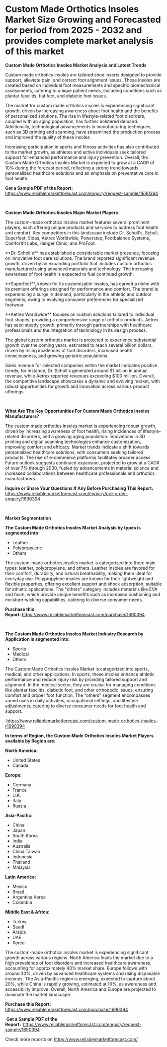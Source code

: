<p><h1>Custom Made Orthotics Insoles Market Size Growing and Forecasted for period from 2025 - 2032 and provides complete market analysis of this market</h1></p><p><strong>Custom Made Orthotics Insoles Market Analysis and Latest Trends</strong></p>
<p><p>Custom made orthotics insoles are tailored shoe inserts designed to provide support, alleviate pain, and correct foot alignment issues. These insoles are created based on individual foot measurements and specific biomechanical assessments, catering to unique patient needs, including conditions such as plantar fasciitis, flat feet, and diabetic foot issues.</p><p>The market for custom made orthotics insoles is experiencing significant growth, driven by increasing awareness about foot health and the benefits of personalized solutions. The rise in lifestyle-related foot disorders, coupled with an aging population, has further bolstered demand. Additionally, technological advancements in manufacturing techniques, such as 3D printing and scanning, have streamlined the production process and improved the quality of these insoles.</p><p>Increasing participation in sports and fitness activities has also contributed to the market growth, as athletes and active individuals seek tailored support for enhanced performance and injury prevention. Overall, the Custom Made Orthotics Insoles Market is expected to grow at a CAGR of 10% during the forecast period, reflecting a strong trend towards personalized healthcare solutions and an emphasis on preventative care in foot health.</p></p>
<p><strong>Get a Sample PDF of the Report:&nbsp;</strong> <a href="https://www.reliablemarketforecast.com/enquiry/request-sample/1690394?utm_campaign=2452&utm_medium=2&utm_source=Github&utm_content=ia&utm_term=04042025&utm_id=custom-made-orthotics-insoles">https://www.reliablemarketforecast.com/enquiry/request-sample/1690394</a></p>
<p>&nbsp;</p>
<p><strong>Custom Made Orthotics Insoles Major Market Players</strong></p>
<p><p>The custom-made orthotics insoles market features several prominent players, each offering unique products and services to address foot health and comfort. Key competitors in this landscape include Dr. Scholl's, Scholl, Superfeet, Sidas, Aetrex Worldwide, Powerstep, Footbalance Systems, Comfortfit Labs, Hanger Clinic, and ProFoot.</p><p>**Dr. Scholl's** has established a considerable market presence, focusing on innovative foot care solutions. The brand reported significant revenue growth, driven by an expanding portfolio that includes custom orthotics manufactured using advanced materials and technology. The increasing awareness of foot health is expected to fuel continued growth.</p><p>**Superfeet**, known for its customizable insoles, has carved a niche with its premium offerings designed for performance and comfort. The brand is experiencing a surge in demand, particularly in the athletic and outdoor segments, owing to evolving consumer preferences for specialized footwear.</p><p>**Aetrex Worldwide** focuses on custom solutions tailored to individual foot shapes, providing a comprehensive range of orthotic products. Aetrex has seen steady growth, primarily through partnerships with healthcare professionals and the integration of technology in its design process.</p><p>The global custom orthotics market is projected to experience substantial growth over the coming years, estimated to reach several billion dollars, driven by rising incidences of foot disorders, increased health consciousness, and growing geriatric populations. </p><p>Sales revenue for selected companies within the market indicates positive trends; for instance, Dr. Scholl's generated around $1 billion in annual revenue, while Aetrex reported revenues exceeding $100 million. Overall, the competitive landscape showcases a dynamic and evolving market, with robust opportunities for growth and innovation across various product offerings.</p></p>
<p>&nbsp;</p>
<p><strong>What Are The Key Opportunities For Custom Made Orthotics Insoles Manufacturers?</strong></p>
<p><p>The custom made orthotics insoles market is experiencing robust growth, driven by increasing awareness of foot health, rising incidences of lifestyle-related disorders, and a growing aging population. Innovations in 3D printing and digital scanning technologies enhance customization, improving comfort and efficacy. Market trends indicate a shift towards personalized healthcare solutions, with consumers seeking tailored products. The rise of e-commerce platforms facilitates broader access. Future outlook suggests continued expansion, projected to grow at a CAGR of over 7% through 2030, fueled by advancements in material science and increased collaborations between healthcare professionals and orthotics manufacturers.</p></p>
<p><strong>Inquire or Share Your Questions If Any Before Purchasing This Report:</strong> <a href="https://www.reliablemarketforecast.com/enquiry/pre-order-enquiry/1690394?utm_campaign=2452&utm_medium=2&utm_source=Github&utm_content=ia&utm_term=04042025&utm_id=custom-made-orthotics-insoles">https://www.reliablemarketforecast.com/enquiry/pre-order-enquiry/1690394</a></p>
<p>&nbsp;</p>
<p><strong>Market Segmentation</strong></p>
<p><strong>The Custom Made Orthotics Insoles Market Analysis by types is segmented into:</strong></p>
<p><ul><li>Leather</li><li>Polypropylene</li><li>Others</li></ul></p>
<p><p>The custom-made orthotics insoles market is categorized into three main types: leather, polypropylene, and others. Leather insoles are favored for their comfort, durability, and natural breathability, making them ideal for everyday use. Polypropylene insoles are known for their lightweight and flexible properties, offering excellent support and shock absorption, suitable for athletic applications. The "others" category includes materials like EVA and foam, which provide unique benefits such as increased cushioning and moisture-wicking capabilities, catering to diverse consumer needs.</p></p>
<p><strong>Purchase this Report:&nbsp;</strong><a href="https://www.reliablemarketforecast.com/purchase/1690394?utm_campaign=2452&utm_medium=2&utm_source=Github&utm_content=ia&utm_term=04042025&utm_id=custom-made-orthotics-insoles">https://www.reliablemarketforecast.com/purchase/1690394</a></p>
<p>&nbsp;</p>
<p><strong>The Custom Made Orthotics Insoles Market Industry Research by Application is segmented into:</strong></p>
<p><ul><li>Sports</li><li>Medical</li><li>Others</li></ul></p>
<p><p>The Custom Made Orthotics Insoles Market is categorized into sports, medical, and other applications. In sports, these insoles enhance athletic performance and reduce injury risk by providing tailored support and alignment. In the medical sector, they are crucial for managing conditions like plantar fasciitis, diabetic foot, and other orthopedic issues, ensuring comfort and proper foot function. The "others" segment encompasses varied uses in daily activities, occupational settings, and lifestyle adjustments, catering to diverse consumer needs for foot health and support.</p></p>
<p><a href="https://www.reliablemarketforecast.com/custom-made-orthotics-insoles-r1690394?utm_campaign=2452&utm_medium=2&utm_source=Github&utm_content=ia&utm_term=04042025&utm_id=custom-made-orthotics-insoles">&nbsp;https://www.reliablemarketforecast.com/custom-made-orthotics-insoles-r1690394</a></p>
<p><strong>In terms of Region, the Custom Made Orthotics Insoles Market Players available by Region are:</strong></p>
<p>
    <p> <strong> North America: </strong>
        <ul>
            <li>United States</li>
            <li>Canada</li>
        </ul>
        </p> 
    <p> <strong> Europe: </strong>
        <ul>
            <li>Germany</li>
            <li>France</li>
            <li>U.K.</li>
            <li>Italy</li>
            <li>Russia</li>
        </ul>
        </p> 
    <p> <strong> Asia-Pacific: </strong>
        <ul>
            <li>China</li>
            <li>Japan</li>
            <li>South Korea</li>
            <li>India</li>
            <li>Australia</li>
            <li>China Taiwan</li>
            <li>Indonesia</li>
            <li>Thailand</li>
            <li>Malaysia</li>
        </ul>
        </p> 
    <p> <strong> Latin America: </strong>
        <ul>
            <li>Mexico</li>
            <li>Brazil</li>
            <li>Argentina Korea</li>
            <li>Colombia</li>
        </ul>
        </p> 
    <p> <strong> Middle East & Africa: </strong>
        <ul>
            <li>Turkey</li>
            <li>Saudi</li>
            <li>Arabia</li>
            <li>UAE</li>
            <li>Korea</li>
        </ul>
    </p>
    </p>
<p><p>The custom-made orthotics insoles market is experiencing significant growth across various regions. North America leads the market due to a high prevalence of foot disorders and increased healthcare awareness, accounting for approximately 40% market share. Europe follows with around 30%, driven by advanced healthcare systems and rising disposable incomes. The Asia-Pacific region is emerging, expected to capture about 20%, while China is rapidly growing, estimated at 10%, as awareness and accessibility improve. Overall, North America and Europe are projected to dominate the market landscape.</p></p>
<p><strong>Purchase this Report: </strong><a href="https://www.reliablemarketforecast.com/purchase/1690394?utm_campaign=2452&utm_medium=2&utm_source=Github&utm_content=ia&utm_term=04042025&utm_id=custom-made-orthotics-insoles">https://www.reliablemarketforecast.com/purchase/1690394</a></p>
<p>&nbsp;<strong>Get a Sample PDF of the Report:&nbsp;&nbsp;</strong><a href="https://www.reliablemarketforecast.com/enquiry/request-sample/1690394?utm_campaign=2452&utm_medium=2&utm_source=Github&utm_content=ia&utm_term=04042025&utm_id=custom-made-orthotics-insoles">https://www.reliablemarketforecast.com/enquiry/request-sample/1690394</a></p>
<p><strong></strong></p>
<p>Check more reports on <a href="https://www.reliablemarketforecast.com/?utm_campaign=2452&utm_medium=2&utm_source=Github&utm_content=ia&utm_term=04042025&utm_id=custom-made-orthotics-insoles">https://www.reliablemarketforecast.com/</a></p>